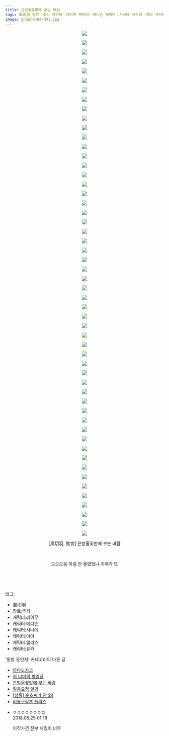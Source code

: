 ```yaml
---
title: 은방울꽃밭에 부는 바람
tags: 風切羽 장르：추리 캐릭터：레이무 캐릭터：메디슨 캐릭터：사나에 캐릭터：아야 캐릭터：앨리스 캐릭터：유카 銘宮 동방_동인지
image: ghap/4303/001.jpg
---
```

<div class="article">
<p style="text-align: center; clear: none; float: none;"><img src="{{ site.nasurl }}/ghap/4303/001.jpg"/></p>
<p style="text-align: center; clear: none; float: none;"><img src="{{ site.nasurl }}/ghap/4303/002.jpg"/></p>
<p style="text-align: center; clear: none; float: none;"><img src="{{ site.nasurl }}/ghap/4303/003.jpg"/></p>
<p style="text-align: center; clear: none; float: none;"><img src="{{ site.nasurl }}/ghap/4303/004.jpg"/></p>
<p style="text-align: center; clear: none; float: none;"><img src="{{ site.nasurl }}/ghap/4303/005.jpg"/></p>
<p style="text-align: center; clear: none; float: none;"><img src="{{ site.nasurl }}/ghap/4303/006.jpg"/></p>
<p style="text-align: center; clear: none; float: none;"><img src="{{ site.nasurl }}/ghap/4303/007.jpg"/></p>
<p style="text-align: center; clear: none; float: none;"><img src="{{ site.nasurl }}/ghap/4303/008.jpg"/></p>
<p style="text-align: center; clear: none; float: none;"><img src="{{ site.nasurl }}/ghap/4303/009.jpg"/></p>
<p style="text-align: center; clear: none; float: none;"><img src="{{ site.nasurl }}/ghap/4303/010.jpg"/></p>
<p style="text-align: center; clear: none; float: none;"><img src="{{ site.nasurl }}/ghap/4303/011.jpg"/></p>
<p style="text-align: center; clear: none; float: none;"><img src="{{ site.nasurl }}/ghap/4303/012.jpg"/></p>
<p style="text-align: center; clear: none; float: none;"><img src="{{ site.nasurl }}/ghap/4303/013.jpg"/></p>
<p style="text-align: center; clear: none; float: none;"><img src="{{ site.nasurl }}/ghap/4303/014.jpg"/></p>
<p style="text-align: center; clear: none; float: none;"><img src="{{ site.nasurl }}/ghap/4303/015.jpg"/></p>
<p style="text-align: center; clear: none; float: none;"><img src="{{ site.nasurl }}/ghap/4303/016.jpg"/></p>
<p style="text-align: center; clear: none; float: none;"><img src="{{ site.nasurl }}/ghap/4303/017.jpg"/></p>
<p style="text-align: center; clear: none; float: none;"><img src="{{ site.nasurl }}/ghap/4303/018.jpg"/></p>
<p style="text-align: center; clear: none; float: none;"><img src="{{ site.nasurl }}/ghap/4303/019.jpg"/></p>
<p style="text-align: center; clear: none; float: none;"><img src="{{ site.nasurl }}/ghap/4303/020.jpg"/></p>
<p style="text-align: center; clear: none; float: none;"><img src="{{ site.nasurl }}/ghap/4303/021.jpg"/></p>
<p style="text-align: center; clear: none; float: none;"><img src="{{ site.nasurl }}/ghap/4303/022.jpg"/></p>
<p style="text-align: center; clear: none; float: none;"><img src="{{ site.nasurl }}/ghap/4303/023.jpg"/></p>
<p style="text-align: center; clear: none; float: none;"><img src="{{ site.nasurl }}/ghap/4303/024.jpg"/></p>
<p style="text-align: center; clear: none; float: none;"><img src="{{ site.nasurl }}/ghap/4303/025.jpg"/></p>
<p style="text-align: center; clear: none; float: none;"><img src="{{ site.nasurl }}/ghap/4303/026.jpg"/></p>
<p style="text-align: center; clear: none; float: none;"><img src="{{ site.nasurl }}/ghap/4303/027.jpg"/></p>
<p style="text-align: center; clear: none; float: none;"><img src="{{ site.nasurl }}/ghap/4303/028.jpg"/></p>
<p style="text-align: center; clear: none; float: none;"><img src="{{ site.nasurl }}/ghap/4303/029.jpg"/></p>
<p style="text-align: center; clear: none; float: none;"><img src="{{ site.nasurl }}/ghap/4303/030.jpg"/></p>
<p style="text-align: center; clear: none; float: none;"><img src="{{ site.nasurl }}/ghap/4303/031.jpg"/></p>
<p style="text-align: center; clear: none; float: none;"><img src="{{ site.nasurl }}/ghap/4303/032.jpg"/></p>
<p style="text-align: center; clear: none; float: none;"><img src="{{ site.nasurl }}/ghap/4303/033.jpg"/></p>
<p style="text-align: center; clear: none; float: none;"><img src="{{ site.nasurl }}/ghap/4303/034.jpg"/></p>
<p style="text-align: center; clear: none; float: none;"><img src="{{ site.nasurl }}/ghap/4303/035.jpg"/></p>
<p style="text-align: center; clear: none; float: none;"><img src="{{ site.nasurl }}/ghap/4303/036.jpg"/></p>
<p style="text-align: center; clear: none; float: none;"><img src="{{ site.nasurl }}/ghap/4303/037.jpg"/></p>
<p style="text-align: center; clear: none; float: none;"><img src="{{ site.nasurl }}/ghap/4303/038.jpg"/></p>
<p style="text-align: center; clear: none; float: none;"><img src="{{ site.nasurl }}/ghap/4303/039.jpg"/></p>
<p style="text-align: center; clear: none; float: none;"><img src="{{ site.nasurl }}/ghap/4303/040.jpg"/></p>
<p style="text-align: center; clear: none; float: none;"><img src="{{ site.nasurl }}/ghap/4303/041.jpg"/></p>
<p style="text-align: center; clear: none; float: none;"><img src="{{ site.nasurl }}/ghap/4303/042.jpg"/></p>
<p style="text-align: center; clear: none; float: none;"><img src="{{ site.nasurl }}/ghap/4303/043.jpg"/></p>
<p style="text-align: center; clear: none; float: none;"><img src="{{ site.nasurl }}/ghap/4303/044.jpg"/></p>
<p style="text-align: center; clear: none; float: none;"><img src="{{ site.nasurl }}/ghap/4303/045.jpg"/></p>
<p style="text-align: center; clear: none; float: none;"><img src="{{ site.nasurl }}/ghap/4303/046.jpg"/></p>
<p style="text-align: center; clear: none; float: none;"><img src="{{ site.nasurl }}/ghap/4303/047.jpg"/></p>
<p style="text-align: center; clear: none; float: none;"><img src="{{ site.nasurl }}/ghap/4303/048.jpg"/></p>
<p style="text-align: center; clear: none; float: none;"><img src="{{ site.nasurl }}/ghap/4303/049.jpg"/></p>
<p style="text-align: center; clear: none; float: none;"><img src="{{ site.nasurl }}/ghap/4303/050.jpg"/></p>
<p style="text-align: center; clear: none; float: none;"><img src="{{ site.nasurl }}/ghap/4303/051.jpg"/></p>
<p style="text-align: center; clear: none; float: none;"><img src="{{ site.nasurl }}/ghap/4303/052.jpg"/></p>
<p style="text-align: center; clear: none; float: none;"><img src="{{ site.nasurl }}/ghap/4303/053.jpg"/></p>
<p style="text-align: center; clear: none; float: none;"><img src="{{ site.nasurl }}/ghap/4303/054.jpg"/></p>
<p style="text-align: center; clear: none; float: none;">[風切羽, 銘宮] 은방울꽃밭에 부는 바람</p>
<p style="text-align: center; clear: none; float: none;"><br/></p>
<p style="text-align: center; clear: none; float: none;">으으으음 이걸 안 올렸었나 치매가 또</p>
<p style="text-align: center; clear: none; float: none;"><br/></p>
<p><br/></p>
</div><div class="tagTrail">
<p>태그: </p>
<ul>
<li>風切羽</li>
<li>장르:추리</li>
<li>캐릭터:레이무</li>
<li>캐릭터:메디슨</li>
<li>캐릭터:사나에</li>
<li>캐릭터:아야</li>
<li>캐릭터:앨리스</li>
<li>캐릭터:유카</li>
</ul>
</div><div class="another">
<p>'동방 동인지' 카테고리의 다른 글</p>
<ul>
<li><a href="/2018-04-20-ghap_4312">아마노자코</a></li>
<li><a href="/2018-04-20-ghap_4311">저 너머의 향림당</a></li>
<li><a href="/2018-04-18-ghap_4303">은방울꽃밭에 부는 바람</a></li>
<li><a href="/2018-04-18-ghap_4302">얼음요정 일과</a></li>
<li><a href="/2018-04-18-ghap_4297">[샘플] 순호씨가 안 와!</a></li>
<li><a href="/2018-04-18-ghap_4294">비봉구락부 플러스</a></li>
</ul>
</div><div class="cb_module cb_fluid">
<div class="cb_wrt cb_profile">
<div class="comment">
<ul>
<li class="cb_thumb_off" id="comment15261336">
<div class="cb_comment_area">
<div class="cb_info_area">
<div class="cb_section">
<span class="cb_nick_name">ㅇㅇㅇㅇㅇㅇㅇㅁ</span>
</div>
<div class="cb_section">
<span class="cb_date">2018.05.25 01:18 </span>
</div>
</div>
<div class="cb_dsc_comment">
<p class="cb_dsc">
											이작가껀 전부 재밌어 너무
										</p>
</div>
</div></li>
</ul>
</div>
</div><!-- commentList close -->
</div>